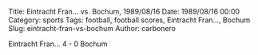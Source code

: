 Title: Eintracht Fran… vs. Bochum, 1989/08/16
Date: 1989/08/16 00:00
Category: sports
Tags: football, football scores, Eintracht Fran…, Bochum
Slug: eintracht-fran-vs-bochum
Author: carbonero


Eintracht Fran… 4 - 0 Bochum
